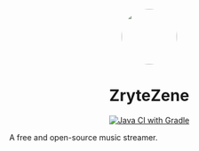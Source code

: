 <p align="center">
  <img src="https://github.com/ThatCakeID/zz-android/raw/master/app/src/main/res/drawable-xhdpi/ic_zrytezene.png" height="100px" style="border-radius:50%">
</p>

<h1 align="center">ZryteZene</h1>

<p align="center">
  <a href="https://github.com/ThatCakeID/zz-android/actions/workflows/gradle.yml">
    <img alt="Java CI with Gradle" src="https://github.com/ThatCakeID/zz-android/actions/workflows/gradle.yml/badge.svg"/>
  </a>
<p>

A free and open-source music streamer.
